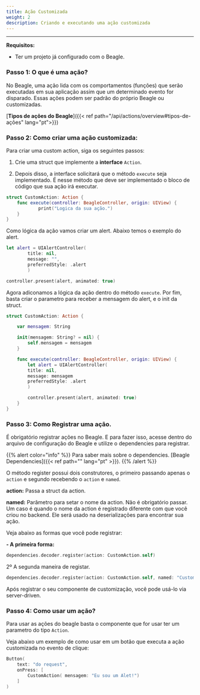 ```yaml
---
title: Ação Customizada
weight: 2
description: Criando e executando uma ação customizada
---
```


---
 
**Requisitos:**
 - Ter um projeto já configurado com o Beagle.

### **Passo 1: O que é uma ação?** 

No Beagle, uma ação lida com os comportamentos (funções) que serão executadas em sua aplicação assim que um determinado evento for disparado. Essas ações podem ser padrão do próprio Beagle ou customizadas.

[**Tipos de ações do Beagle**]({{< ref path="/api/actions/overview#tipos-de-ações" lang="pt">}})


### **Passo 2: Como criar uma ação customizada:**

Para criar uma custom action, siga os seguintes passos: 

1. Crie uma struct que implemente a **interface** `Action`.

2. Depois disso, a interface solicitará que o método `execute` seja implementado.  É nesse método que deve ser implementado o bloco de código que sua ação irá executar.

```swift
struct CustomAction: Action {
    func execute(controller: BeagleController, origin: UIView) {
            print("Logica da sua ação.")
    }
}
```

Como lógica da ação vamos criar um alert. Abaixo temos o exemplo do alert.

```swift
let alert = UIAlertController(
        title: nil,
        message: "",
        preferredStyle: .alert
        )

controller.present(alert, animated: true)
```

Agora adiconamos a lógica da ação dentro do método `execute`. 
Por fim, basta criar o parametro para receber a mensagem do alert, e o init da struct.

```swift
struct CustomAction: Action {

    var mensagem: String

    init(mensagem: String? = nil) {
        self.mensagem = mensagem
    }

    func execute(controller: BeagleController, origin: UIView) {
        let alert = UIAlertController(
        title: nil,
        message: mensagem
        preferredStyle: .alert 
        )

        controller.present(alert, animated: true)
    }
}
```

### **Passo 3: Como Registrar uma ação.**

É obrigatório registrar ações no Beagle. E para fazer isso, acesse dentro do arquivo de configuração do Beagle e utilize o dependencies para registrar.

{{% alert color="info" %}} Para saber mais sobre o dependencies. [Beagle Dependencies]({{< ref path="" lang="pt" >}}). {{% /alert %}}

O método register possui dois construtores, o primeiro passando apenas o `action` e segundo recebendo o `action` e `named`.

**action:** Passa a struct da action.

**named:** Parâmetro para setar o nome da action. Não é obrigatório passar. Um caso é quando o nome da action é registrado diferente com que você criou no backend. Ele será usado na deserializações para encontrar sua ação.

Veja abaixo as formas que você pode registrar:

**- A primeira forma:**
```swift
dependencies.decoder.register(action: CustomAction.self)
```

2º A segunda maneira de registar.
```swift 
dependencies.decoder.register(action: CustomAction.self, named: "CustomAction")
```

Após registrar o seu componente de customização, você pode usá-lo via server-driven.

### **Passo 4: Como usar um ação?**

Para usar as ações do beagle basta o componente que for usar ter um parametro do tipo `Action`.

Veja abaixo um exemplo de como usar em um botão que executa a ação customizada no evento de clique:

```swift
Button(
    text: "do request",
    onPress: [
        CustomAction( mensagem: "Eu sou um Alet!")
    ]
)
```
